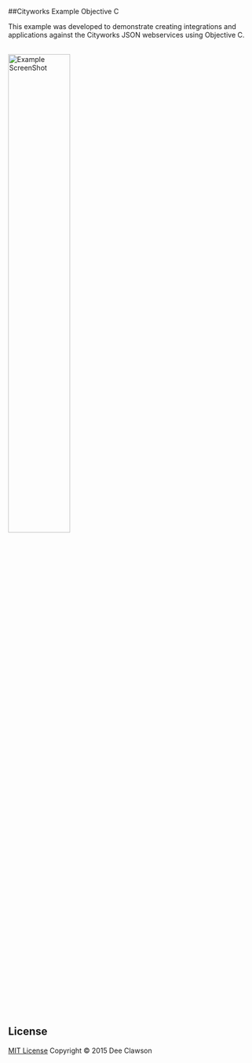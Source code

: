 ##Cityworks Example Objective C

This example was developed to demonstrate creating integrations and applications against the Cityworks JSON webservices using Objective C.

<br/>
<img src="http://i.imgur.com/8Xpue2O.jpg" title="Example ScreenShot" width="50%" height="50%"/>
<br/>

## License

[MIT License](http://mit-license.org/)  Copyright © 2015 Dee Clawson
